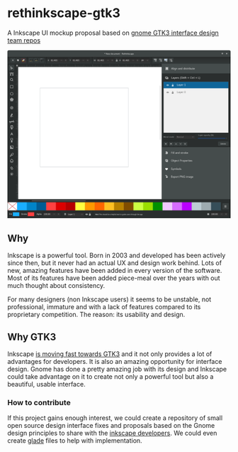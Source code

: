 # rethinkscape-gtk3
A Inkscape UI mockup proposal based on [gnome GTK3 interface design team repos](https://wiki.gnome.org/Design)

![](https://github.com/Xaviju/rethinkscape-gtk3/blob/master/current/gkt3-inkscape.png?raw=true)

## Why
Inkscape is a powerful tool. Born in 2003 and developed has been actively since then, but it never had an actual UX and design work behind. Lots of new, amazing features have been added in every version of the software. Most of its features have been added piece-meal over the years with out much thought about consistency.

For many designers (non Inkscape users) it seems to be unstable, not professional, immature and with a lack of features compared to its proprietary competition. The reason: its usability and design.

## Why GTK3
Inkscape [is moving fast towards GTK3](http://wiki.inkscape.org/wiki/index.php/GTK%2B_3_migration#Current_status) and it not only provides a lot of advantages for developers. It is also an amazing opportunity for interface design. Gnome has done a pretty amazing job with its design and Inkscape could take advantage on it to create not only a powerful tool but also a beautiful, usable interface.

### How to contribute
If this project gains enough interest, we could create a repository of small open source design interface fixes and proposals based on the Gnome design principles to share with the [inkscape developers](https://gitlab.com/inkscape/inkscape). We could even create [glade](https://glade.gnome.org/) files to help with implementation. 
